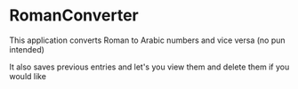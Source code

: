 # RomanConverter

This application converts Roman to Arabic numbers and vice versa (no pun intended)

It also saves previous entries and let's you view them and delete them if you would like
